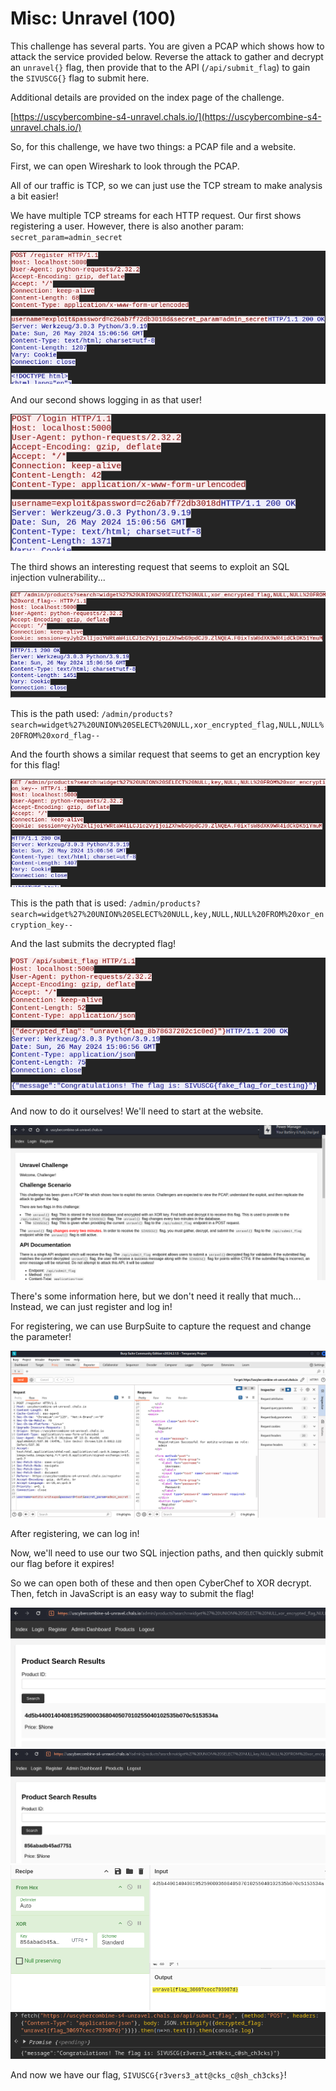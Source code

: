 # Misc: Unravel (100)

This challenge has several parts. You are given a PCAP which shows how to attack the service provided below. Reverse the attack to gather and decrypt an `unravel{}` flag, then provide that to the API (`/api/submit_flag`) to gain the `SIVUSCG{}` flag to submit here.

Additional details are provided on the index page of the challenge.

[https://uscybercombine-s4-unravel.chals.io/](https://uscybercombine-s4-unravel.chals.io/)

So, for this challenge, we have two things: a PCAP file and a website.

First, we can open Wireshark to look through the PCAP.

All of our traffic is TCP, so we can just use the TCP stream to make analysis a bit easier!

We have multiple TCP streams for each HTTP request. Our first shows registering a user. However, there is also another param: `secret_param=admin_secret`

![Image 1](Screenshots/1.png)

And our second shows logging in as that user!

![Image 2](Screenshots/2.png)

The third shows an interesting request that seems to exploit an SQL injection vulnerability...

![Image 3](Screenshots/3.png)

This is the path used: `/admin/products?search=widget%27%20UNION%20SELECT%20NULL,xor_encrypted_flag,NULL,NULL%20FROM%20xord_flag--`

And the fourth shows a similar request that seems to get an encryption key for this flag!

![Image 4](Screenshots/4.png)

This is the path that is used: `/admin/products?search=widget%27%20UNION%20SELECT%20NULL,key,NULL,NULL%20FROM%20xor_encryption_key--`

And the last submits the decrypted flag!

![Image 5](Screenshots/5.png)

And now to do it ourselves! We'll need to start at the website.

![Image 6](Screenshots/6.png)

There's some information here, but we don't need it really that much... Instead, we can just register and log in!

For registering, we can use BurpSuite to capture the request and change the parameter!

![Image 7](Screenshots/7.png)

After registering, we can log in!

Now, we'll need to use our two SQL injection paths, and then quickly submit our flag before it expires!

So we can open both of these and then open CyberChef to XOR decrypt. Then, fetch in JavaScript is an easy way to submit the flag!

![Image 8](Screenshots/8.png)
![Image 9](Screenshots/9.png)
![Image 10](Screenshots/10.png)
![Image 11](Screenshots/11.png)

And now we have our flag, `SIVUSCG{r3vers3_att@cks_c@sh_ch3cks}`!
